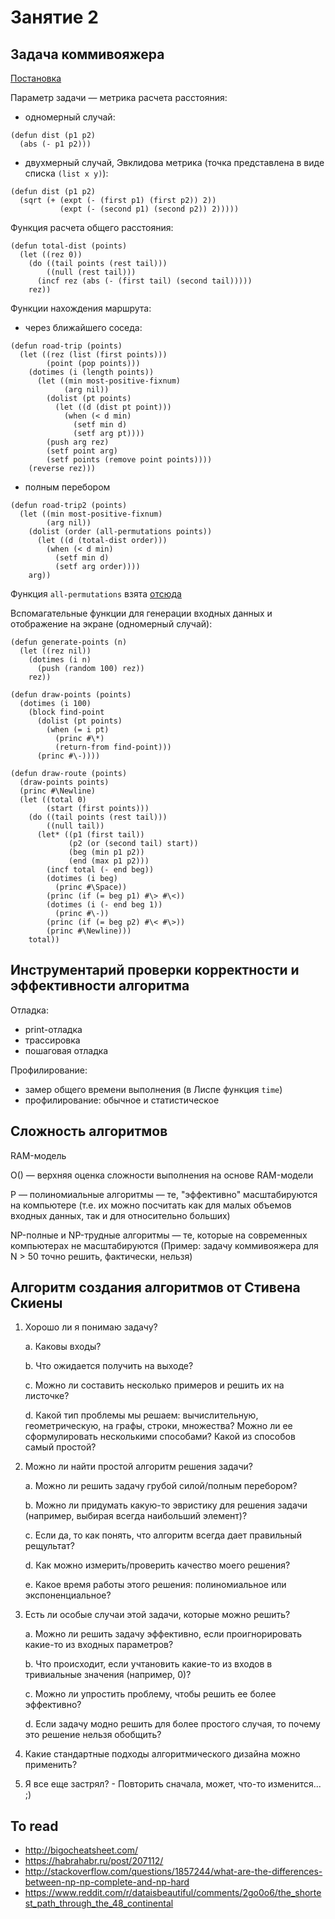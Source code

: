 # Занятие 2

## Задача коммивояжера

[Постановка](https://ru.wikipedia.org/wiki/%D0%97%D0%B0%D0%B4%D0%B0%D1%87%D0%B0_%D0%BA%D0%BE%D0%BC%D0%BC%D0%B8%D0%B2%D0%BE%D1%8F%D0%B6%D1%91%D1%80%D0%B0)

Параметр задачи — метрика расчета расстояния:

- одномерный случай:

```
(defun dist (p1 p2)
  (abs (- p1 p2)))
```

- двухмерный случай, Эвклидова метрика (точка представлена в виде списка `(list x y)`):

```
(defun dist (p1 p2)
  (sqrt (+ (expt (- (first p1) (first p2)) 2))
           (expt (- (second p1) (second p2)) 2)))))
```

Функция расчета общего расстояния:

```
(defun total-dist (points)
  (let ((rez 0))
    (do ((tail points (rest tail)))
        ((null (rest tail)))
      (incf rez (abs (- (first tail) (second tail)))))
    rez))
```

Функции нахождения маршрута:

- через ближайшего соседа:

```
(defun road-trip (points)
  (let ((rez (list (first points)))
        (point (pop points)))
    (dotimes (i (length points))
      (let ((min most-positive-fixnum)
            (arg nil))
        (dolist (pt points)
          (let ((d (dist pt point)))
            (when (< d min)
              (setf min d)
              (setf arg pt))))
        (push arg rez)
        (setf point arg)
        (setf points (remove point points))))
    (reverse rez)))
```

- полным перебором

```
(defun road-trip2 (points)
  (let ((min most-positive-fixnum)
        (arg nil))
    (dolist (order (all-permutations points))
      (let ((d (total-dist order)))
        (when (< d min)
          (setf min d)
          (setf arg order))))
    arg))
```

Функция `all-permutations` взята [отсюда](http://stackoverflow.com/questions/2087693/how-can-i-get-all-possible-permutations-of-a-list-with-common-lisp)

Вспомагательные функции для генерации входных данных и отображение на экране (одномерный случай):

```
(defun generate-points (n)
  (let ((rez nil))
    (dotimes (i n)
      (push (random 100) rez))
    rez))

(defun draw-points (points)
  (dotimes (i 100)
    (block find-point
      (dolist (pt points)
        (when (= i pt)
          (princ #\*)
          (return-from find-point)))
      (princ #\-))))

(defun draw-route (points)
  (draw-points points)
  (princ #\Newline)
  (let ((total 0)
        (start (first points)))
    (do ((tail points (rest tail)))
        ((null tail))
      (let* ((p1 (first tail))
             (p2 (or (second tail) start))
             (beg (min p1 p2))
             (end (max p1 p2)))
        (incf total (- end beg))
        (dotimes (i beg)
          (princ #\Space))
        (princ (if (= beg p1) #\> #\<))
        (dotimes (i (- end beg 1))
          (princ #\-))
        (princ (if (= beg p2) #\< #\>))
        (princ #\Newline)))
    total))
```  

## Инструментарий проверки корректности и эффективности алгоритма

Отладка:

- print-отладка
- трассировка
- пошаговая отладка

Профилирование:
- замер общего времени выполнения (в Лиспе функция `time`)
- профилирование: обычное и статистическое


## Сложность алгоритмов

RAM-модель

O() — верхняя оценка сложности выполнения на основе RAM-модели

P — полиномиальные алгоритмы — те, "эффективно" масштабируются на компьютере (т.е. их можно посчитать как для малых объемов входных данных, так и для относительно больших)

NP-полные и NP-трудные алгоритмы — те, которые на современных компьютерах не масштабируются (Пример: задачу коммивояжера для N > 50 точно решить, фактически, нельзя)


## Алгоритм создания алгоритмов от Стивена Скиены

1. Хорошо ли я понимаю задачу?

   a. Каковы входы?

   b. Что ожидается получить на выходе?

   c. Можно ли составить несколько примеров и решить их на листочке? 

   d. Какой тип проблемы мы решаем: вычислительную, геометрическую, на графы, строки, множества? Можно ли ее сформулировать несколькими способами? Какой из способов самый простой?

2. Можно ли найти простой алгоритм решения задачи?

   a. Можно ли решить задачу грубой силой/полным перебором?

   b. Можно ли придумать какую-то эвристику для решения задачи (например, выбирая всегда наибольший элемент)?

   с. Если да, то как понять, что алгоритм всегда дает правильный рещультат?

   d. Как можно измерить/проверить качество моего решения?

   e. Какое время работы этого решения: полиномиальное или экспоненциальное?

3. Есть ли особые случаи этой задачи, которые можно решить?

   a. Можно ли решить задачу эффективно, если проигнорировать какие-то из входных параметров?

   b. Что происходит, если учтановить какие-то из входов в тривиальные значения (например, 0)?

   c. Можно ли упростить проблему, чтобы решить ее более эффективно?

   d. Если задачу модно решить для более простого случая, то почему это решение нельзя обобщить?

4. Какие стандартные подходы алгоритмического дизайна можно применить?

5. Я все еще застрял? - Повторить сначала, может, что-то изменится... ;)


## To read

- http://bigocheatsheet.com/
- https://habrahabr.ru/post/207112/
- http://stackoverflow.com/questions/1857244/what-are-the-differences-between-np-np-complete-and-np-hard
- https://www.reddit.com/r/dataisbeautiful/comments/2go0o6/the_shortest_path_through_the_48_continental 
